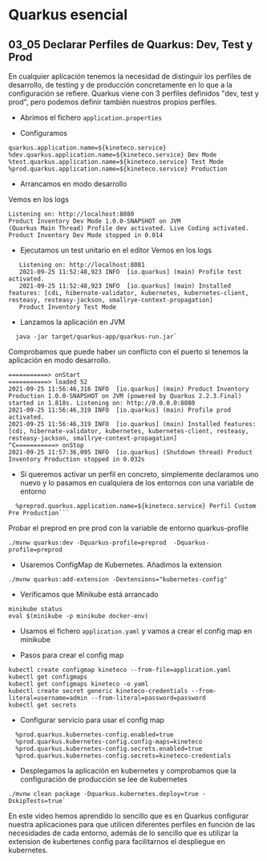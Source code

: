 # Quarkus esencial
## 03_05 Declarar Perfiles de Quarkus: Dev, Test y Prod

En cualquier aplicación tenemos la necesidad de distinguir los perfiles de desarrollo, de testing y de producción 
concretamente en lo que a la configuración se refiere. 
Quarkus viene con 3 perfiles definidos "dev, test y prod", pero podemos definir también nuestros propios perfiles.

* Abrimos el fichero `application.properties`
  
* Configuramos
```properties
quarkus.application.name=${kineteco.service} 
%dev.quarkus.application.name=${kineteco.service} Dev Mode
%test.quarkus.application.name=${kineteco.service} Test Mode
%prod.quarkus.application.name=${kineteco.service} Production
```
* Arrancamos en modo desarrollo

 Vemos en los logs

 ``` 
 Listening on: http://localhost:8080
 Product Inventory Dev Mode 1.0.0-SNAPSHOT on JVM 
 (Quarkus Main Thread) Profile dev activated. Live Coding activated.
 Product Inventory Dev Mode stopped in 0.014
 ```
* Ejecutamos un test unitario en el editor
  Vemos en los logs
```shell
   Listening on: http://localhost:8081
   2021-09-25 11:52:48,923 INFO  [io.quarkus] (main) Profile test activated.
   2021-09-25 11:52:48,923 INFO  [io.quarkus] (main) Installed features: [cdi, hibernate-validator, kubernetes, kubernetes-client, resteasy, resteasy-jackson, smallrye-context-propagation]
   Product Inventory Test Mode
```

* Lanzamos la aplicación en JVM
```shell
  java -jar target/quarkus-app/quarkus-run.jar`
````
  Comprobamos que puede haber un conflicto con el puerto si tenemos la aplicación en modo desarrollo. 
```shell
===========> onStart
===========> loaded 52
2021-09-25 11:56:46,316 INFO  [io.quarkus] (main) Product Inventory Production 1.0.0-SNAPSHOT on JVM (powered by Quarkus 2.2.3.Final) started in 1.818s. Listening on: http://0.0.0.0:8080
2021-09-25 11:56:46,319 INFO  [io.quarkus] (main) Profile prod activated. 
2021-09-25 11:56:46,319 INFO  [io.quarkus] (main) Installed features: [cdi, hibernate-validator, kubernetes, kubernetes-client, resteasy, resteasy-jackson, smallrye-context-propagation]
^C===========> onStop
2021-09-25 11:57:36,095 INFO  [io.quarkus] (Shutdown thread) Product Inventory Production stopped in 0.032s

```
* Si queremos activar un perfil en concreto, simplemente declaramos uno nuevo y lo pasamos en cualquiera de los entornos con una variable
de entorno
```properties
  %preprod.quarkus.application.name=${kineteco.service} Perfil Custom Pre Production```
```

Probar el preprod en pre prod con la variable de entorno quarkus-profile

```shell
./mvnw quarkus:dev -Dquarkus-profile=preprod  -Dquarkus-profile=preprod
``` 

* Usaremos ConfigMap de Kubernetes. Añadimos la extension
```shell
./mvnw quarkus:add-extension -Dextensions="kubernetes-config"
```
* Verificamos que Minikube está arrancado
```shell
minikube status
eval $(minikube -p minikube docker-env)
```
  
* Usamos el fichero `application.yaml` y vamos a crear el config map en minikube

* Pasos para crear el config map
```shell
kubectl create configmap kineteco --from-file=application.yaml
kubectl get configmaps
kubectl get configmaps kineteco -o yaml
kubectl create secret generic kineteco-credentials --from-literal=username=admin --from-literal=password=password
kubectl get secrets
```  
* Configurar servicio para usar el config map
  
```properties
  %prod.quarkus.kubernetes-config.enabled=true
  %prod.quarkus.kubernetes-config.config-maps=kineteco
  %prod.quarkus.kubernetes-config.secrets.enabled=true
  %prod.quarkus.kubernetes-config.secrets=kineteco-credentials
```

* Desplegamos la aplicación en kubernetes y comprobamos que la configuración de producción se lee de kubernetes
```shell
./mvnw clean package -Dquarkus.kubernetes.deploy=true -DskipTests=true`
```
  
En este video hemos aprendido lo sencillo que es en Quarkus configurar nuestra aplicaciones para que utilicen diferentes
perfiles en función de las necesidades de cada entorno, además de lo sencillo que es utilizar la extension de kubertenes
config para facilitarnos el despliegue en kubernetes.
